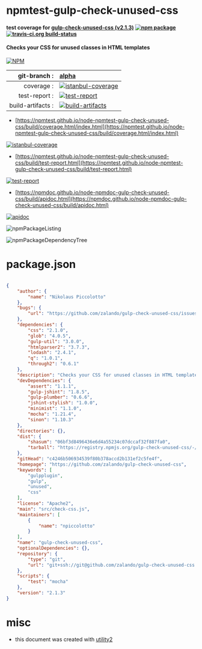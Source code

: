 # npmtest-gulp-check-unused-css

#### test coverage for  [gulp-check-unused-css (v2.1.3)](https://github.com/zalando/gulp-check-unused-css)  [![npm package](https://img.shields.io/npm/v/npmtest-gulp-check-unused-css.svg?style=flat-square)](https://www.npmjs.org/package/npmtest-gulp-check-unused-css) [![travis-ci.org build-status](https://api.travis-ci.org/npmtest/node-npmtest-gulp-check-unused-css.svg)](https://travis-ci.org/npmtest/node-npmtest-gulp-check-unused-css)

#### Checks your CSS for unused classes in HTML templates

[![NPM](https://nodei.co/npm/gulp-check-unused-css.png?downloads=true&downloadRank=true&stars=true)](https://www.npmjs.com/package/gulp-check-unused-css)

| git-branch : | [alpha](https://github.com/npmtest/node-npmtest-gulp-check-unused-css/tree/alpha)|
|--:|:--|
| coverage : | [![istanbul-coverage](https://npmtest.github.io/node-npmtest-gulp-check-unused-css/build/coverage.badge.svg)](https://npmtest.github.io/node-npmtest-gulp-check-unused-css/build/coverage.html/index.html)|
| test-report : | [![test-report](https://npmtest.github.io/node-npmtest-gulp-check-unused-css/build/test-report.badge.svg)](https://npmtest.github.io/node-npmtest-gulp-check-unused-css/build/test-report.html)|
| build-artifacts : | [![build-artifacts](https://npmtest.github.io/node-npmtest-gulp-check-unused-css/glyphicons_144_folder_open.png)](https://github.com/npmtest/node-npmtest-gulp-check-unused-css/tree/gh-pages/build)|

- [https://npmtest.github.io/node-npmtest-gulp-check-unused-css/build/coverage.html/index.html](https://npmtest.github.io/node-npmtest-gulp-check-unused-css/build/coverage.html/index.html)

[![istanbul-coverage](https://npmtest.github.io/node-npmtest-gulp-check-unused-css/build/screenCapture.buildCi.browser.%252Ftmp%252Fbuild%252Fcoverage.lib.html.png)](https://npmtest.github.io/node-npmtest-gulp-check-unused-css/build/coverage.html/index.html)

- [https://npmtest.github.io/node-npmtest-gulp-check-unused-css/build/test-report.html](https://npmtest.github.io/node-npmtest-gulp-check-unused-css/build/test-report.html)

[![test-report](https://npmtest.github.io/node-npmtest-gulp-check-unused-css/build/screenCapture.buildCi.browser.%252Ftmp%252Fbuild%252Ftest-report.html.png)](https://npmtest.github.io/node-npmtest-gulp-check-unused-css/build/test-report.html)

- [https://npmdoc.github.io/node-npmdoc-gulp-check-unused-css/build/apidoc.html](https://npmdoc.github.io/node-npmdoc-gulp-check-unused-css/build/apidoc.html)

[![apidoc](https://npmdoc.github.io/node-npmdoc-gulp-check-unused-css/build/screenCapture.buildCi.browser.%252Ftmp%252Fbuild%252Fapidoc.html.png)](https://npmdoc.github.io/node-npmdoc-gulp-check-unused-css/build/apidoc.html)

![npmPackageListing](https://npmtest.github.io/node-npmtest-gulp-check-unused-css/build/screenCapture.npmPackageListing.svg)

![npmPackageDependencyTree](https://npmtest.github.io/node-npmtest-gulp-check-unused-css/build/screenCapture.npmPackageDependencyTree.svg)



# package.json

```json

{
    "author": {
        "name": "Nikolaus Piccolotto"
    },
    "bugs": {
        "url": "https://github.com/zalando/gulp-check-unused-css/issues"
    },
    "dependencies": {
        "css": "2.1.0",
        "glob": "4.0.5",
        "gulp-util": "3.0.0",
        "htmlparser2": "3.7.3",
        "lodash": "2.4.1",
        "q": "1.0.1",
        "through2": "0.6.1"
    },
    "description": "Checks your CSS for unused classes in HTML templates",
    "devDependencies": {
        "assert": "1.1.1",
        "gulp-jshint": "1.8.5",
        "gulp-plumber": "0.6.6",
        "jshint-stylish": "1.0.0",
        "minimist": "1.1.0",
        "mocha": "1.21.4",
        "sinon": "1.10.3"
    },
    "directories": {},
    "dist": {
        "shasum": "06bf3d8496436e6d4a55234c07dccaf32f887fa0",
        "tarball": "https://registry.npmjs.org/gulp-check-unused-css/-/gulp-check-unused-css-2.1.3.tgz"
    },
    "gitHead": "c4246b506934539f80b378accd2b131ef2c5fe4f",
    "homepage": "https://github.com/zalando/gulp-check-unused-css",
    "keywords": [
        "gulpplugin",
        "gulp",
        "unused",
        "css"
    ],
    "license": "Apache2",
    "main": "src/check-css.js",
    "maintainers": [
        {
            "name": "npiccolotto"
        }
    ],
    "name": "gulp-check-unused-css",
    "optionalDependencies": {},
    "repository": {
        "type": "git",
        "url": "git+ssh://git@github.com/zalando/gulp-check-unused-css.git"
    },
    "scripts": {
        "test": "mocha"
    },
    "version": "2.1.3"
}
```



# misc
- this document was created with [utility2](https://github.com/kaizhu256/node-utility2)
